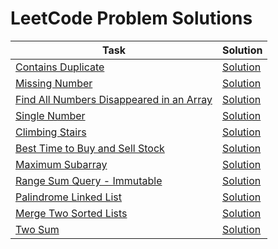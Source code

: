 # LeetCode Problem Solutions

| Task                                                                                                               | Solution                                |
|--------------------------------------------------------------------------------------------------------------------|-----------------------------------------|
| [Contains Duplicate](https://leetcode.com/problems/contains-duplicate)                                             | [Solution](contains-duplicate.py)       |
| [Missing Number](https://leetcode.com/problems/missing-number)                                                     | [Solution](missing-number.py)           |
| [Find All Numbers Disappeared in an Array](https://leetcode.com/problems/find-all-numbers-disappeared-in-an-array) | [Solution](find-disappeared-numbers.py) |
| [Single Number](https://leetcode.com/problems/single-number)                                                       | [Solution](single-number.py)            |
| [Climbing Stairs](https://leetcode.com/problems/climbing-stairs)                                                   | [Solution](climbing-stairs.py)          |
| [Best Time to Buy and Sell Stock](https://leetcode.com/problems/best-time-to-buy-and-sell-stock)                   | [Solution](best-time-buy-stock.py)      |
| [Maximum Subarray](https://leetcode.com/problems/maximum-subarray)                                                 | [Solution](maximum-subarray.py)         |
| [Range Sum Query - Immutable](https://leetcode.com/problems/range-sum-query-immutable)                             | [Solution](range-sum-query.py)          |
| [Palindrome Linked List](https://leetcode.com/problems/palindrome-linked-list)                                     | [Solution](palindrome-linked-list.py)   |
| [Merge Two Sorted Lists](https://leetcode.com/problems/merge-two-sorted-lists)                                     | [Solution](merge-two-sorted-lists.py)   |
| [Two Sum](https://leetcode.com/problems/two-sum)                                                                   | [Solution](two-sum.py)                  |

